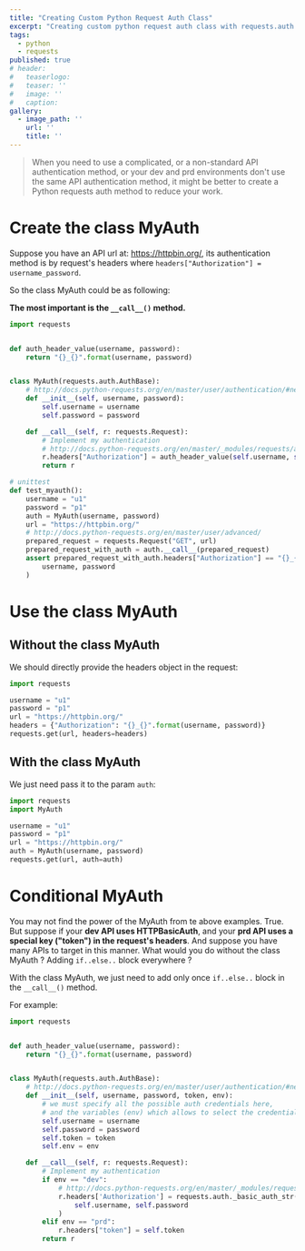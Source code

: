 ```yaml
---
title: "Creating Custom Python Request Auth Class"
excerpt: "Creating custom python request auth class with requests.auth.AuthBase."
tags:
  - python
  - requests
published: true
# header:
#   teaserlogo:
#   teaser: ''
#   image: ''
#   caption:
gallery:
  - image_path: ''
    url: ''
    title: ''
---
```


> When you need to use a complicated, or a non-standard API authentication method,
> or your dev and prd environments don't use the same API authentication method,
> it might be better to create a Python requests auth method to reduce your work.

# Create the class MyAuth

Suppose you have an API url at: https://httpbin.org/,
its authentication method is by request's headers where `headers["Authorization"] = username_password`.

So the class MyAuth could be as following:

**The most important is the `__call__()` method.**

```python
import requests


def auth_header_value(username, password):
    return "{}_{}".format(username, password)


class MyAuth(requests.auth.AuthBase):
    # http://docs.python-requests.org/en/master/user/authentication/#new-forms-of-authentication
    def __init__(self, username, password):
        self.username = username
        self.password = password

    def __call__(self, r: requests.Request):
        # Implement my authentication
        # http://docs.python-requests.org/en/master/_modules/requests/auth/
        r.headers["Authorization"] = auth_header_value(self.username, self.password)
        return r

# unittest
def test_myauth():
    username = "u1"
    password = "p1"
    auth = MyAuth(username, password)
    url = "https://httpbin.org/"
    # http://docs.python-requests.org/en/master/user/advanced/
    prepared_request = requests.Request("GET", url)
    prepared_request_with_auth = auth.__call__(prepared_request)
    assert prepared_request_with_auth.headers["Authorization"] == "{}_{}".format(
        username, password
    )
```

# Use the class MyAuth

## Without the class MyAuth

We should directly provide the headers object in the request:

```python
import requests

username = "u1"
password = "p1"
url = "https://httpbin.org/"
headers = {"Authorization": "{}_{}".format(username, password)}
requests.get(url, headers=headers)
```

## With the class MyAuth

We just need pass it to the param `auth`:

```python
import requests
import MyAuth

username = "u1"
password = "p1"
url = "https://httpbin.org/"
auth = MyAuth(username, password)
requests.get(url, auth=auth)
```

# Conditional MyAuth

You may not find the power of the MyAuth from te above examples. True.
But suppose if your **dev API uses HTTPBasicAuth**,
and your **prd API uses a special key ("token") in the request's headers**.
And suppose you have many APIs to target in this manner.
What would you do without the class MyAuth ? Adding `if..else..` block everywhere ?

With the class MyAuth, we just need to add only once `if..else..` block in the `__call__()` method.

For example:

```python
import requests


def auth_header_value(username, password):
    return "{}_{}".format(username, password)


class MyAuth(requests.auth.AuthBase):
    # http://docs.python-requests.org/en/master/user/authentication/#new-forms-of-authentication
    def __init__(self, username, password, token, env):
        # we must specify all the possible auth credentials here,
        # and the variables (env) which allows to select the credential to use.
        self.username = username
        self.password = password
        self.token = token
        self.env = env

    def __call__(self, r: requests.Request):
        # Implement my authentication
        if env == "dev":
            # http://docs.python-requests.org/en/master/_modules/requests/auth/
            r.headers['Authorization'] = requests.auth._basic_auth_str(
                self.username, self.password
            )
        elif env == "prd":
            r.headers["token"] = self.token
        return r
```
